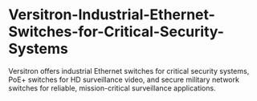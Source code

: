 # Versitron-Industrial-Ethernet-Switches-for-Critical-Security-Systems
Versitron offers industrial Ethernet switches for critical security systems, PoE+ switches for HD surveillance video, and secure military network switches for reliable, mission-critical surveillance applications.
